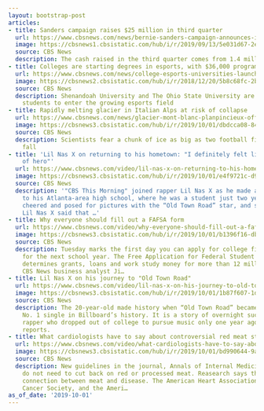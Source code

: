 ```yaml
---
layout: bootstrap-post
articles:
- title: Sanders campaign raises $25 million in third quarter
  url: https://www.cbsnews.com/news/bernie-sanders-campaign-announces-it-raised-25-million-in-third-quarter/
  image: https://cbsnews1.cbsistatic.com/hub/i/r/2019/09/13/5e031d67-2e3d-4473-bb92-0559282cb015/thumbnail/1200x630g9/92eef5b71e52f212dd490af6905c21a4/ap-19256037050522.jpg
  source: CBS News
  description: The cash raised in the third quarter comes from 1.4 million donations
- title: Colleges are starting degrees in esports, with $36,000 programs
  url: https://www.cbsnews.com/news/college-esports-universities-launch-degrees-in-esports/
  image: https://cbsnews2.cbsistatic.com/hub/i/r/2018/12/20/5b8c68fc-2bb6-4d03-919e-42cf7134f0aa/thumbnail/1200x630/0b48170e0c2822a4e73bd64ef67a3010/school-gamers.png
  source: CBS News
  description: Shenandoah University and The Ohio State University are among training
    students to enter the growing esports field
- title: Rapidly melting glacier in Italian Alps at risk of collapse
  url: https://www.cbsnews.com/news/glacier-mont-blanc-planpincieux-officials-order-emergency-protection-measures-as-massive-glacier-raises-alarm/
  image: https://cbsnews3.cbsistatic.com/hub/i/r/2019/10/01/dbdcca08-8499-4fc4-bad2-b80ef02830e5/thumbnail/1200x630/2462d748344ea503c80494cb13a24943/1001-ctm-montblancglacier-doane-1943631-640x360.jpg
  source: CBS News
  description: Scientists fear a chunk of ice as big as two football fields could
    fall
- title: 'Lil Nas X on returning to his hometown: "I definitely felt like some kind
    of hero"'
  url: https://www.cbsnews.com/video/lil-nas-x-on-returning-to-his-hometown-i-definitely-felt-like-some-kind-of-hero/
  image: https://cbsnews3.cbsistatic.com/hub/i/r/2019/10/01/e4f9721c-d919-4ad0-b38c-2606dfcea718/thumbnail/1200x630/48bf9a118cea35b87c2f63a9c86b0be7/1001-ctm-lilnaspart2-king-1943670-640x360.jpg
  source: CBS News
  description: '"CBS This Morning" joined rapper Lil Nas X as he made a surprise visit
    to his Atlanta-area high school, where he was a student just two years ago. Students
    cheered and posed for pictures with the “Old Town Road” star, and some even cried.
    Lil Nas X said that …'
- title: Why everyone should fill out a FAFSA form
  url: https://www.cbsnews.com/video/why-everyone-should-fill-out-a-fafsa-form/
  image: https://cbsnews3.cbsistatic.com/hub/i/r/2019/10/01/b1396f16-db4e-4317-a131-4a12281bece5/thumbnail/1200x630/39a42f2a674bfc6ffd112c03bb73fdf1/1001-ctm-financialaid-schlesinger-1943663-640x360.jpg
  source: CBS News
  description: Tuesday marks the first day you can apply for college financial aid
    for the next school year. The Free Application for Federal Student Aid, or FAFSA,
    determines grants, loans and work study money for more than 12 million students.
    CBS News business analyst Ji…
- title: Lil Nas X on his journey to "Old Town Road"
  url: https://www.cbsnews.com/video/lil-nas-x-on-his-journey-to-old-town-road/
  image: https://cbsnews3.cbsistatic.com/hub/i/r/2019/10/01/1b87f607-1d2d-4021-baa6-5d00e20f1d03/thumbnail/1200x630/4ee264d4a0842c5aee82cb6670f0526f/1001-ctm-lilnaspart1-king-1943657-640x360.jpg
  source: CBS News
  description: The 20-year-old made history when “Old Town Road” became the longest-running
    No. 1 single in Billboard’s history. It is a story of overnight success for the
    rapper who dropped out of college to pursue music only one year ago. Gayle King
    reports.
- title: What cardiologists have to say about controversial red meat study
  url: https://www.cbsnews.com/video/what-cardiologists-have-to-say-about-controversial-red-meat-study/
  image: https://cbsnews3.cbsistatic.com/hub/i/r/2019/10/01/bd990644-9aa4-45eb-8fc7-a38371c8efb6/thumbnail/1200x630/a2072bf75c621802d28e6834141c7745/1001-ctm-mororemeat-narula-1943651-640x360.jpg
  source: CBS News
  description: New guidelines in the journal, Annals of Internal Medicine, say you
    do not need to cut back on red or processed meat. Reasearch says there’s a weak
    connection between meat and disease. The American Heart Association, the American
    Cancer Society, and the Ameri…
as_of_date: '2019-10-01'
---
```


